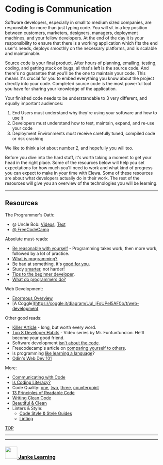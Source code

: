 # Coding is Communication


Software developers, especially in small to medium sized companies, are responsible for more than just typing code.  You will sit in a key position between customers, marketers, designers, managers, deployment machines, and your fellow developers.  At the end of the day it is your responsibility to ensure that there is a working application which fits the end user's needs, deploys smoothly on the necessary platforms, and is scalable and maintainable. 

Source code is your final product.  After hours of planning, emailing, testing, coding, and getting stuck on bugs, all that's left is the source code.  And there's no guarantee that you'll be the one to maintain your code.  This means it's crucial for you to embed everything you know about the project directly into your code. Completed source code is the most powerful tool you have for sharing your knowledge of the application. 

Your finished code needs to be understandable to 3 very different, and equally important audiences:
1. End Users must understand why they're using your software and how to use it
2. Developers must understand how to test, maintain, expand, and re-use your code
3. Deployment Environments must receive carefully tuned, compiled code or risk crashing

We like to think a lot about number 2, and hopefully you will too.

Before you dive into the hard stuff, it's worth taking a moment to get your head in the right place.  Some of the resources below will help you set expectations for how much you'll need to work and what kind of progress you can expect to make in your time with Elewa.  Some of these resources are about what developers actually do in their work.  The rest of the resources will give you an overview of the technologies you will be learning.

---

## Resources

The Programmer's Oath:
* @ Uncle Bob:  [Videos](https://www.youtube.com/watch?v=36NgPu9OyRM), [Text](https://blog.cleancoder.com/uncle-bob/2015/11/18/TheProgrammersOath.html)
* [@ FreeCodeCamp](https://medium.freecodecamp.org/the-programmers-oath-db782efd958b)


Absolute must-reads:  
* [Be reasonable with yourself](http://norvig.com/21-days.html) - Programming takes work, then more work, followed by a lot of practice.  
* [What is programming?](https://shawnr.gitbooks.io/practical-introduction-to-javascript/content/what-is-programming/)
* Be bad at something, it's [good for you](https://www.ted.com/talks/eduardo_briceno_how_to_get_better_at_the_things_you_care_about). 
* Study [smarter](https://youtu.be/Xt5qpbiqw2g?t=297), not harder!   
* [Tips to the beginner developer](https://www.codementor.io/learn-programming/tips-on-becoming-a-software-engineer).
* [What do programmers do?](https://www.youtube.com/watch?v=g4a7_HH9Wbg)
  
Web Development:
* [Enormous Overview](https://www.youtube.com/watch?v=MLXj0hd3usk)
* [A Coggle](https://coggle.it/diagram/Uul_jFoUPeI5AF0b/t/web-development

Other good reads:  
* [Killer Article](http://peternixey.com/post/83510597580/how-to-be-a-great-software-developer) - long, but worth every word.  
* [Top 8 Developer Habits](https://www.youtube.com/watch?v=DwQ7psiU23I&index=1&list=PL0zVEGEvSaeGY3RMjGo4CgMPN42_U9Glu) - Video series by Mr. Funfunfuncion.  He'll become your good friend. 
* Software development [isn't about the code](http://elewa.education/2018/01/20/solution-design/).
* Freecodecamp's article on [comparing yourself to others](https://medium.freecodecamp.org/a-better-way-to-compare-yourself-43cf37616570).  
* Is programming [like learning a language](http://elewa.education/2018/01/22/thinking-computer-thoughts/)?
* [Odin's Web Dev 101](https://www.theodinproject.com/courses/web-development-101/lessons/introduction-to-web-development)


More:
* [Communicating with Code](http://elewa.education/2018/01/25/carving-thoughts-code/)
* [Is Coding Literacy?](http://d-scholarship.pitt.edu/21695/1/24-33-1-PB.pdf)
* Code Quality: [one](https://xkcd.com/1513/), [two](https://xkcd.com/1695/), [three](https://m.xkcd.com/1833/), [counterpoint](http://xkcdisntfunny.blogspot.be/2015/04/xkcd-isnt-funny-1513-code-quality.html)
* [13 Principles of Readable Code](https://gist.github.com/peterhurford/3ad9f48071bd2665a8af)
* [Writing Clean Code](https://github.com/elewa-academy/General-Resources/blob/master/programming-resources/clean-code.md)
* [Beautiful & Clean](https://hackernoon.com/how-to-make-your-code-clean-and-beautiful-5ff7aee03be6)
* Linters & Style:
  * [Code Style & Style Guides](https://codeburst.io/5-javascript-style-guides-including-airbnb-github-google-88cbc6b2b7aa)
  * [Linting](https://medium.com/@danielsternlicht/thoughts-about-javascript-linters-and-lint-driven-development-7c8f17e7e1a0)


[TOP](#index)

___
___
### <a href="http://janke-learning.org" target="_blank"><img src="https://user-images.githubusercontent.com/18554853/50098409-22575780-021c-11e9-99e1-962787adaded.png" width="40" height="40"></img> Janke Learning</a>

